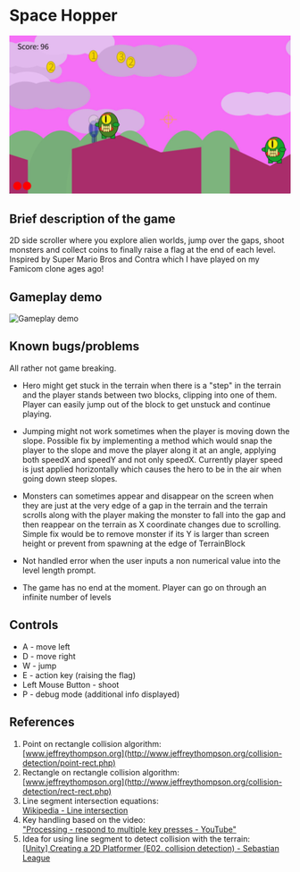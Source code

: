 # Space Hopper
![Space Hopper screenshot](docs/screenshot02.jpg)

## Brief description of the game
2D side scroller where you explore alien worlds, jump over the gaps, shoot monsters and collect coins to finally raise a flag at the end of each level.
Inspired by Super Mario Bros and Contra which I have played on my Famicom clone ages ago!

## Gameplay demo
![Gameplay demo](/docs/spaceHopper_demo.gif)

## Known bugs/problems
  All rather not game breaking.
  - Hero might get stuck in the terrain when there is a "step" in the terrain and the player stands between two blocks, clipping into one of them.
    Player can easily jump out of the block to get unstuck and continue playing.
    
  - Jumping might not work sometimes when the player is moving down the slope.
    Possible fix by implementing a method which would snap the player to the slope and move the player along it at an angle,
    applying both speedX and speedY and not only speedX.
    Currently player speed is just applied horizontally which causes the hero to be in the air when going down steep slopes.
    
  - Monsters can sometimes appear and disappear on the screen when they are just at the very edge of a gap in the terrain
    and the terrain scrolls along with the player making the monster to fall into the gap and then
    reappear on the terrain as X coordinate changes due to scrolling.
    Simple fix would be to remove monster if its Y is larger than screen height or prevent from spawning at the edge of TerrainBlock
    
  - Not handled error when the user inputs a non numerical value into the level length prompt.
  - The game has no end at the moment. Player can go on through an infinite number of levels

## Controls
- A - move left
- D - move right
- W - jump
- E - action key (raising the flag)
- Left Mouse Button - shoot
- P - debug mode (additional info displayed)

## References
1. Point on rectangle collision algorithm:\
[www.jeffreythompson.org](http://www.jeffreythompson.org/collision-detection/point-rect.php)
2. Rectangle on rectangle collision algorithm:\
[www.jeffreythompson.org](http://www.jeffreythompson.org/collision-detection/rect-rect.php)
3. Line segment intersection equations:\
[Wikipedia - Line intersection](https://en.wikipedia.org/wiki/Line%E2%80%93line_intersection)
4. Key handling based on the video:\
["Processing - respond to multiple key presses - YouTube"](https://www.youtube.com/watch?v=yKv02lq7JHs)
5. Idea for using line segment to detect collision with the terrain:\
[[Unity] Creating a 2D Platformer (E02. collision detection) - Sebastian League](https://www.youtube.com/watch?v=OBtaLCmJexk)
